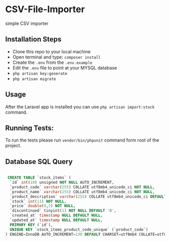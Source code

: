 # CSV-File-Importer
simple CSV importer

 ## Installation Steps
  
 - Clone this repo to your local machine
 - Open terminal and type: ```composer install```
 - Create the `.env` from the `.env.example`   
 - Edit the `.env` file to point at your MYSQL database 
 - ```php artisan key:generate```
 - ```php artisan migrate```
 
 
 
 ## Usage
 
 After the Laravel app is installed you can use  `php artisan import:stock` command.
 
 
 ## Running Tests:
 
 To run the tests please run `vendor/bin/phpunit` command form root of the project.
 
 ## Database SQL Query 
```sql

 CREATE TABLE `stock_items` (
  `id` int(10) unsigned NOT NULL AUTO_INCREMENT,
  `product_code` varchar(255) COLLATE utf8mb4_unicode_ci NOT NULL,
  `product_name` varchar(255) COLLATE utf8mb4_unicode_ci NOT NULL,
  `product_description` varchar(255) COLLATE utf8mb4_unicode_ci DEFAULT NULL,
  `stock` int(11) NOT NULL,
  `price` double(8,2) NOT NULL,
  `discontinued` tinyint(1) NOT NULL DEFAULT '0',
  `created_at` timestamp NULL DEFAULT NULL,
  `updated_at` timestamp NULL DEFAULT NULL,
  PRIMARY KEY (`id`),
  UNIQUE KEY `stock_items_product_code_unique` (`product_code`)
) ENGINE=InnoDB AUTO_INCREMENT=130 DEFAULT CHARSET=utf8mb4 COLLATE=utf8mb4_unicode_ci;
```
 
 
